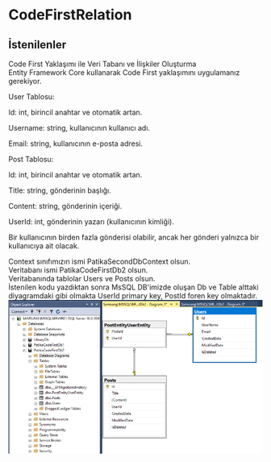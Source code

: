 # CodeFirstRelation  
## İstenilenler  
Code First Yaklaşımı ile Veri Tabanı ve İlişkiler Oluşturma  
Entity Framework Core kullanarak Code First yaklaşımını uygulamanız gerekiyor.  

User Tablosu:  

Id: int, birincil anahtar ve otomatik artan.  

Username: string, kullanıcının kullanıcı adı.  

Email: string, kullanıcının e-posta adresi.  

Post Tablosu:  

Id: int, birincil anahtar ve otomatik artan.  

Title: string, gönderinin başlığı.  

Content: string, gönderinin içeriği.  

UserId: int, gönderinin yazarı (kullanıcının kimliği).  

Bir kullanıcının birden fazla gönderisi olabilir, ancak her gönderi yalnızca bir kullanıcıya ait olacak.  

Context sınıfımızın ismi PatikaSecondDbContext olsun.  
Veritabanı ismi PatikaCodeFirstDb2 olsun.  
Veritabanında tablolar Users ve Posts olsun.  
İstenilen kodu yazdıktan sonra MsSQL DB'imizde oluşan Db ve Table alttaki diyagramdaki gibi olmakta UserId primary key, PostId foren key olmaktadır.  
![Db2](https://github.com/ugurarican/CodeFirstRelation/blob/master/db2.png)  
